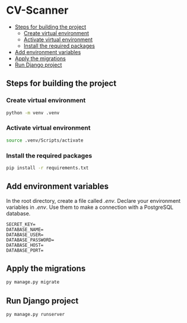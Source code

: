 # CV-Scanner

- [Steps for building the project](#steps-for-building-the-project)
    - [Create virtual environment](#create-virtual-environment)
    - [Activate virtual environment](#activate-virtual-environment)
    - [Install the required packages](#install-the-required-packages)
- [Add environment variables](#add-environment-variables)
- [Apply the migrations](#apply-the-migrations)
- [Run Django project](#run-django-project)

## Steps for building the project

### Create virtual environment
```bash
python -m venv .venv
```

### Activate virtual environment
```bash
source .venv/Scripts/activate
```

### Install the required packages
```bash
pip install -r requirements.txt
```

## Add environment variables
In the root directory, create a file called *.env*.
Declare your environment variables in *.env*. Use them to make a connection with a PostgreSQL database.
```
SECRET_KEY=
DATABASE_NAME=
DATABASE_USER=
DATABASE_PASSWORD=
DATABASE_HOST=
DATABASE_PORT=
```

## Apply the migrations
```bash
py manage.py migrate
```

## Run Django project
```bash
py manage.py runserver
```
